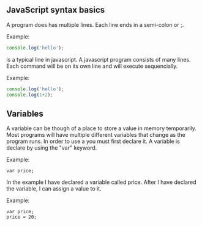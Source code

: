 ## JavaScript syntax basics
A program does has multiple lines. Each line ends in a semi-colon or ;. 

Example: 

``` javascript
console.log('hello');
```

is a typical line in javascript. A javascript program consists of many lines. Each command will be on its own line and will execute sequencially. 

Example:

``` javascript
console.log('hello');
console.log(1+2);
```

## Variables
A variable can be though of a place to store a value in memory temporarily. Most programs will have multiple different variables that change as the program runs.
In order to use a you must first declare it. A variable is declare by using the "var" keyword.

Example:

```
var price;
```

In the example I have declared a variable called price. After I have declared the variable, I can assign a value to it. 

Example:

```
var price;
price = 20;
```




